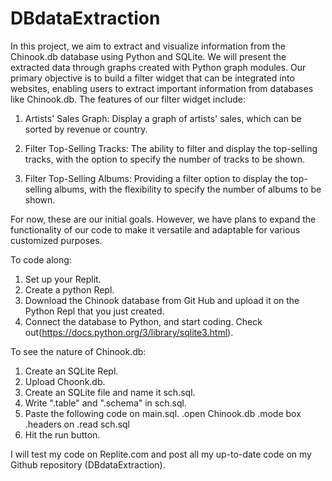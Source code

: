 # DBdataExtraction
In this project, we aim to extract and visualize information from the Chinook.db database using Python and SQLite. We will present the extracted data through graphs created with Python graph modules. Our primary objective is to build a filter widget that can be integrated into websites, enabling users to extract important information from databases like Chinook.db. The features of our filter widget include:

1) Artists' Sales Graph: Display a graph of artists' sales, which can be sorted by revenue or country.

2) Filter Top-Selling Tracks: The ability to filter and display the top-selling tracks, with the option to specify the number of tracks to be shown.

3) Filter Top-Selling Albums: Providing a filter option to display the top-selling albums, with the flexibility to specify the number of albums to be shown.

For now, these are our initial goals. However, we have plans to expand the functionality of our code to make it versatile and adaptable for various customized purposes.

To code along:
  1) Set up your Replit.
  2) Create a python Repl.
  3) Download the Chinook database from Git Hub and upload it on the Python Repl that you just created.
  4) Connect the database to Python, and start coding. Check out(https://docs.python.org/3/library/sqlite3.html).
     
To see the nature of Chinook.db:
  1) Create an SQLite Repl.
  2) Upload Choonk.db.
  3) Create an SQLite file and name it sch.sql.
  4) Write ".table" and ".schema" in sch.sql.
  5) Paste the following code on main.sql.
.open Chinook.db
.mode box
.headers on 
.read sch.sql
  6) Hit the run button. 
  

I will test my code on Replite.com and post all my up-to-date code on my Github repository (DBdataExtraction).
